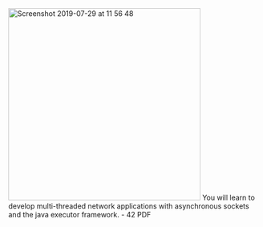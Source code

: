 <img width="383" alt="Screenshot 2019-07-29 at 11 56 48" src="https://user-images.githubusercontent.com/36439765/62039449-05debd00-b1f8-11e9-901b-2bf99a5a3fbd.png">
You will learn to develop multi-threaded network applications with asynchronous sockets and the java executor framework. - 42 PDF
